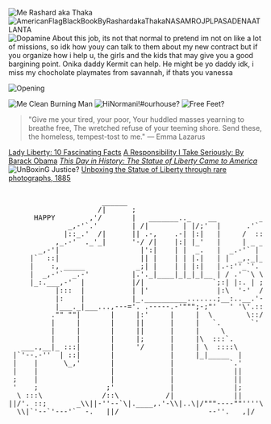 
![Me Rashard aka Thaka](https://pbs.twimg.com/media/GK__WllbQAAMH69?format=jpg&name=large)
![AmericanFlagBlackBookByRashardakaThakaNASAMROJPLPASADENAATLANTA](https://pbs.twimg.com/media/GE47huua0AA4t46?format=jpg&name=large)
![Dopamine](https://pbs.twimg.com/media/GRbVtsyb0AAf-cG?format=jpg&name=large)
About this job, its not that normal to pretend im not on like a lot of missions, so idk how youy can talk to them about my new contract but if you organize how i help u, the girls and the kids that may give you a good bargining point. Onika daddy Kermit can help. He might be yo daddy idk, i miss my chocholate playmates from savannah, if thats you vanessa 

![Opening](https://pbs.twimg.com/media/GPQnXGiboAA21pe?format=jpg&name=large)

![Me Clean Burning Man](https://pbs.twimg.com/media/GO8FOmxbEAMWU9e?format=jpg&name=large)
![HiNormani!#ourhouse?](https://www.thebattery.org/wp-content/uploads/2018/02/2.-hand.jpg)
![Free Feet?](https://obamawhitehouse.archives.gov/sites/default/files/image/image_file/jb_gilded_liberty_1_e.jpg)

>"Give me your tired, your poor,
Your huddled masses yearning to breathe free,
The wretched refuse of your teeming shore.
Send these, the homeless, tempest-tost to me."
— Emma Lazarus



[Lady Liberty: 10 Fascinating Facts](https://www.thebattery.org/lady-liberty-10-fascinating-facts/) 
[A Responsibility I Take Seriously: By Barack Obama](https://www.scotusblog.com/2016/02/a-responsibility-i-take-seriously/)
[*This Day in History: The Statue of Liberty Came to America*](https://obamawhitehouse.archives.gov/blog/2015/06/17/day-history-statue-liberty-came-america)
![UnBoxinG Justice?](https://2.bp.blogspot.com/-qDyZbAJRna4/WAhUQLSnpUI/AAAAAAAALjs/pGKC2Kh4BuEwDn75lZPWN-tA1sDLKZfBgCLcB/s1600/unboxing_the_statue_of_liberty.jpg)
[Unboxing the Statue of Liberty through rare photographs, 1885](https://rarehistoricalphotos.com/unboxing-statue-liberty-1885/)



<pre>

                      ______
                     /|      ;
      HAPPY        ,'/       |   _______.._    __          _,.-''--,
              _,-'`.'        | /|        | |/;'  |      .'` /      |
             |::_.'  /|      || .-,    .-| |:|   |     /  ::|  ,---'
           ,_.-'  ._'_|      '-/ /|    |:| |_'   |     | _ _|  |__
       _,-'|                   |':|    | |  _.   |  _.-'` |       |
     |`  ::|                   || |    | | |.|   | |  _,._|_      |
     |    :, _____            _;| |    | | |:|   |.-:''_`'. |   .-'
     |  _,-'`  _.-'          |.'._|____|_|_|_|__ | / .' `\ \|   |
     |_:.___,-'  |           |/|                `;:| |:. | ;|   |
           |:::  |           | |'                |:\  '-'  /|   |
           |:    |           |_.__________.......;__:..__.'-'.--------.
           |___._|___...,---='. .-----.-'""";-;"'   ' '\'.::/        /
          ."" ""|       |     |:'     |     |  \        \::/        /
          |     |       |     ||      |     |   `.       `'        /
          |     |       |     ||      |     |     \               ,
          |     |       |     |;      |     |\  :::`.            /
   ___.,__|_ :::|       |     '/      |     | \  ::::\          /
 |`'--.-''  | ::|       |             |     |_|_____  |        |
 |    |      \_,'       |             |             `.'        |
 |    |                 |             |              ||        |
 ;    |                 |             |              ||        |
 '    ;                ;'             |              |;        |
  \ :::\              /::\           /|              ||        |mx||/
||/'. ::;       _\\||-''--`\|.____,.'-\\|..\|/"""----""''''\\||/''||
  \\|`'--`'---'`  -.___||/                     --''.___,|/
</pre>


